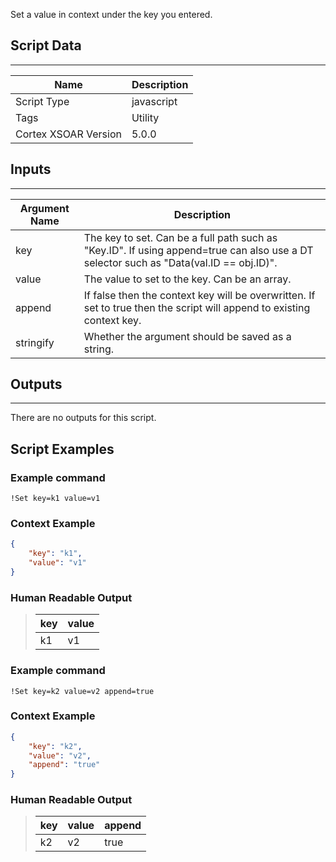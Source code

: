 Set a value in context under the key you entered.

## Script Data
---

| **Name** | **Description** |
| --- | --- |
| Script Type | javascript |
| Tags | Utility |
| Cortex XSOAR Version | 5.0.0 |

## Inputs
---

| **Argument Name** | **Description** |
| --- | --- |
| key | The key to set. Can be a full path such as "Key.ID". If using append=true can also use a DT selector such as "Data\(val.ID == obj.ID\)". |
| value | The value to set to the key. Can be an array. |
| append | If false then the context key will be overwritten. If set to true then the script will append to existing context key. |
| stringify | Whether the argument should be saved as a string. |

## Outputs
---
There are no outputs for this script.


## Script Examples
### Example command
```!Set key=k1 value=v1```
### Context Example
```json
{
    "key": "k1",
    "value": "v1"
}
```

### Human Readable Output

>key | value
>--- | ---
>k1 | v1

### Example command
```!Set key=k2 value=v2 append=true```
### Context Example
```json
{
    "key": "k2",
    "value": "v2",
    "append": "true"
}
```

### Human Readable Output

>key | value | append
>--- | --- | ---
>k2 | v2 | true
